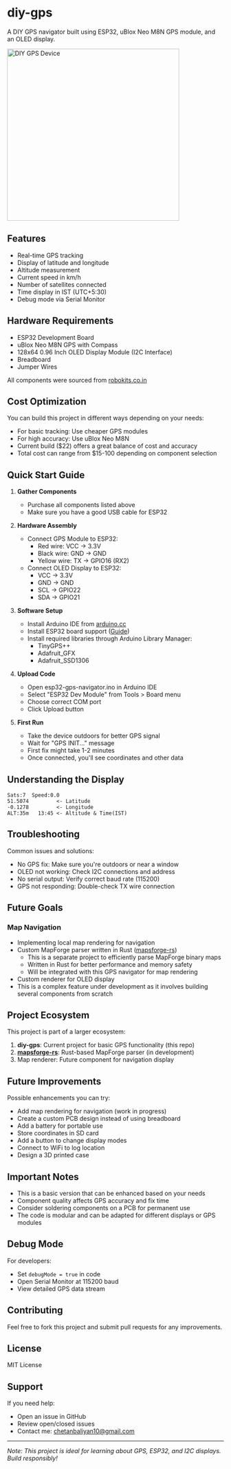 # diy-gps

A DIY GPS navigator built using ESP32, uBlox Neo M8N GPS module, and an OLED display.

<p >
  <img src="https://github.com/user-attachments/assets/ce4a9ef7-76ae-41ab-954b-699d16465b3f" width="400" alt="DIY GPS Device">
</p>

## Features


- Real-time GPS tracking
- Display of latitude and longitude
- Altitude measurement
- Current speed in km/h
- Number of satellites connected
- Time display in IST (UTC+5:30)
- Debug mode via Serial Monitor

## Hardware Requirements

- ESP32 Development Board
- uBlox Neo M8N GPS with Compass
- 128x64 0.96 Inch OLED Display Module (I2C Interface)
- Breadboard
- Jumper Wires

All components were sourced from [robokits.co.in](https://robokits.co.in/)

## Cost Optimization

You can build this project in different ways depending on your needs:
- For basic tracking: Use cheaper GPS modules
- For high accuracy: Use uBlox Neo M8N
- Current build ($22) offers a great balance of cost and accuracy
- Total cost can range from $15-100 depending on component selection

## Quick Start Guide

1. **Gather Components**
   - Purchase all components listed above
   - Make sure you have a good USB cable for ESP32

2. **Hardware Assembly**
   - Connect GPS Module to ESP32:
     - Red wire: VCC → 3.3V
     - Black wire: GND → GND
     - Yellow wire: TX → GPIO16 (RX2)
   - Connect OLED Display to ESP32:
     - VCC → 3.3V
     - GND → GND
     - SCL → GPIO22
     - SDA → GPIO21

3. **Software Setup**
   - Install Arduino IDE from [arduino.cc](https://www.arduino.cc/en/software)
   - Install ESP32 board support ([Guide](https://docs.espressif.com/projects/arduino-esp32/en/latest/installing.html))
   - Install required libraries through Arduino Library Manager:
     - TinyGPS++
     - Adafruit_GFX
     - Adafruit_SSD1306

4. **Upload Code**
   - Open esp32-gps-navigator.ino in Arduino IDE
   - Select "ESP32 Dev Module" from Tools > Board menu
   - Choose correct COM port
   - Click Upload button

5. **First Run**
   - Take the device outdoors for better GPS signal
   - Wait for "GPS INIT..." message
   - First fix might take 1-2 minutes
   - Once connected, you'll see coordinates and other data

## Understanding the Display

```
Sats:7  Speed:0.0
51.5074         <- Latitude
-0.1278         <- Longitude
ALT:35m   13:45 <- Altitude & Time(IST)
```

## Troubleshooting

Common issues and solutions:
- No GPS fix: Make sure you're outdoors or near a window
- OLED not working: Check I2C connections and address
- No serial output: Verify correct baud rate (115200)
- GPS not responding: Double-check TX wire connection


## Future Goals

### Map Navigation
- Implementing local map rendering for navigation
- Custom MapForge parser written in Rust ([mapsforge-rs](https://github.com/ChetanXpro/mapsforge-rs))
  - This is a separate project to efficiently parse MapForge binary maps
  - Written in Rust for better performance and memory safety
  - Will be integrated with this GPS navigator for map rendering
- Custom renderer for OLED display
- This is a complex feature under development as it involves building several components from scratch

## Project Ecosystem
This project is part of a larger ecosystem:
1. **diy-gps**: Current project for basic GPS functionality (this repo)
2. **[mapsforge-rs](https://github.com/ChetanXpro/mapsforge-rs)**: Rust-based MapForge parser (in development)
3. Map renderer: Future component for navigation display


## Future Improvements

Possible enhancements you can try:
- Add map rendering for navigation (work in progress)
- Create a custom PCB design instead of using breadboard
- Add a battery for portable use
- Store coordinates in SD card
- Add a button to change display modes
- Connect to WiFi to log location
- Design a 3D printed case

## Important Notes

- This is a basic version that can be enhanced based on your needs
- Component quality affects GPS accuracy and fix time
- Consider soldering components on a PCB for permanent use
- The code is modular and can be adapted for different displays or GPS modules


## Debug Mode

For developers:
- Set `debugMode = true` in code
- Open Serial Monitor at 115200 baud
- View detailed GPS data stream

## Contributing

Feel free to fork this project and submit pull requests for any improvements.

## License

MIT License

## Support

If you need help:
- Open an issue in GitHub
- Review open/closed issues
- Contact me: chetanbaliyan10@gmail.com


---
*Note: This project is ideal for learning about GPS, ESP32, and I2C displays. Build responsibly!*
